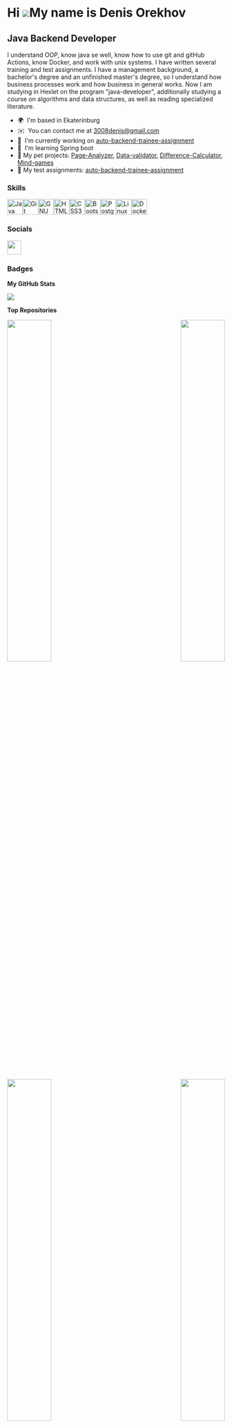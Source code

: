 Hi ![](https://user-images.githubusercontent.com/18350557/176309783-0785949b-9127-417c-8b55-ab5a4333674e.gif)My name is Denis Orekhov
=====================================================================================================================================

Java Backend Developer
----------------------

I understand OOP, know java se well, know how to use git and gitHub Actions, know Docker, and work with unix systems. I have written several training and test assignments. I have a management background, a bachelor's degree and an unfinished master's degree, so I understand how business processes work and how business in general works. Now I am studying in Hexlet on the program "java-developer", additionally studying a course on algorithms and data structures, as well as reading specialized literature.

* 🌍  I'm based in Ekaterinburg
* ✉️  You can contact me at [3008denis@gmail.com](mailto:3008denis@gmail.com)
* 🚀  I'm currently working on [auto-backend-trainee-assignment](http://github.com/Grad566/auto-backend-trainee-assignment)
* 🧠  I'm learning Spring boot
* 💼  My pet projects: [Page-Analyzer](https://github.com/Grad566/Page-Analyzer), [Data-validator](https://github.com/Grad566/Data-validator), [Difference-Calculator](https://github.com/Grad566/Difference-Calculator), [Mind-games](https://github.com/Grad566/Mind-games)
* 📗  My test assignments: [auto-backend-trainee-assignment](https://github.com/Grad566/auto-backend-trainee-assignment)

### Skills


<p align="left">
<a href="https://www.oracle.com/java/" target="_blank" rel="noreferrer"><img src="https://raw.githubusercontent.com/danielcranney/readme-generator/main/public/icons/skills/java-colored.svg" width="36" height="36" alt="Java" /></a><a href="https://git-scm.com/" target="_blank" rel="noreferrer"><img src="https://raw.githubusercontent.com/danielcranney/readme-generator/main/public/icons/skills/git-colored.svg" width="36" height="36" alt="Git" /></a><a href="https://www.gnu.org/software/bash/" target="_blank" rel="noreferrer"><img src="https://raw.githubusercontent.com/danielcranney/readme-generator/main/public/icons/skills/gnubash.svg" width="36" height="36" alt="GNU Bash" /></a><a href="https://developer.mozilla.org/en-US/docs/Glossary/HTML5" target="_blank" rel="noreferrer"><img src="https://raw.githubusercontent.com/danielcranney/readme-generator/main/public/icons/skills/html5-colored.svg" width="36" height="36" alt="HTML5" /></a><a href="https://www.w3.org/TR/CSS/#css" target="_blank" rel="noreferrer"><img src="https://raw.githubusercontent.com/danielcranney/readme-generator/main/public/icons/skills/css3-colored.svg" width="36" height="36" alt="CSS3" /></a><a href="https://getbootstrap.com/" target="_blank" rel="noreferrer"><img src="https://raw.githubusercontent.com/danielcranney/readme-generator/main/public/icons/skills/bootstrap-colored.svg" width="36" height="36" alt="Bootstrap" /></a><a href="https://www.postgresql.org/" target="_blank" rel="noreferrer"><img src="https://raw.githubusercontent.com/danielcranney/readme-generator/main/public/icons/skills/postgresql-colored.svg" width="36" height="36" alt="PostgreSQL" /></a><a href="https://www.linux.org" target="_blank" rel="noreferrer"><img src="https://raw.githubusercontent.com/danielcranney/readme-generator/main/public/icons/skills/linux-colored.svg" width="36" height="36" alt="Linux" /></a><a href="https://www.docker.com/" target="_blank" rel="noreferrer"><img src="https://raw.githubusercontent.com/danielcranney/readme-generator/main/public/icons/skills/docker-colored.svg" width="36" height="36" alt="Docker" /></a>
</p>


### Socials

<p align="left"> <a href="https://www.github.com/Grad566" target="_blank" rel="noreferrer"> <picture> <source media="(prefers-color-scheme: dark)" srcset="https://raw.githubusercontent.com/danielcranney/readme-generator/main/public/icons/socials/github-dark.svg" /> <source media="(prefers-color-scheme: light)" srcset="https://raw.githubusercontent.com/danielcranney/readme-generator/main/public/icons/socials/github.svg" /> <img src="https://raw.githubusercontent.com/danielcranney/readme-generator/main/public/icons/socials/github.svg" width="32" height="32" /> </picture> </a></p>

### Badges

<b>My GitHub Stats</b>

<a href="http://www.github.com/Grad566"><img src="https://github-readme-streak-stats.herokuapp.com/?user=Grad566&stroke=ffffff&background=1c1917&ring=0891b2&fire=0891b2&currStreakNum=ffffff&currStreakLabel=0891b2&sideNums=ffffff&sideLabels=ffffff&dates=ffffff&hide_border=true" /></a>

<b>Top Repositories</b>

<div width="100%" align="center"><a href="https://github.com/Grad566/Page-Analyzer" align="left"><img align="left" width="45%" src="https://github-readme-stats.vercel.app/api/pin/?username=Grad566&repo=Page-Analyzer&title_color=0891b2&text_color=ffffff&icon_color=0891b2&bg_color=1c1917&hide_border=true&locale=en" /></a><a href="https://github.com/Grad566/Data-validator" align="right"><img align="right" width="45%" src="https://github-readme-stats.vercel.app/api/pin/?username=Grad566&repo=Data-validator&title_color=0891b2&text_color=ffffff&icon_color=0891b2&bg_color=1c1917&hide_border=true&locale=en" /></a></div><br /><br /><br /><br /><br /><br /><br />

<br /><br /><br /><br /><br />

<div width="100%" align="center"><a href="https://github.com/Grad566/auto-backend-trainee-assignment" align="left"><img align="left" width="45%" src="https://github-readme-stats.vercel.app/api/pin/?username=Grad566&repo=auto-backend-trainee-assignment&title_color=0891b2&text_color=ffffff&icon_color=0891b2&bg_color=1c1917&hide_border=true&locale=en" /></a><a href="https://github.com/Grad566/Difference-Calculator" align="right"><img align="right" width="45%" src="https://github-readme-stats.vercel.app/api/pin/?username=Grad566&repo=Difference-Calculator &title_color=0891b2&text_color=ffffff&icon_color=0891b2&bg_color=1c1917&hide_border=true&locale=en" /></a></div>

